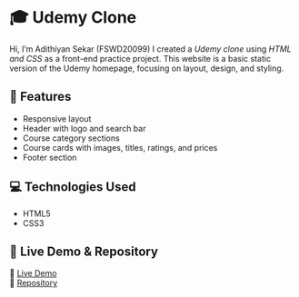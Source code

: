 # 🎓 Udemy Clone

Hi, I’m Adithiyan Sekar (FSWD20099) 
I created a *Udemy clone* using *HTML and CSS* as a front-end practice project. This website is a basic static version of the Udemy homepage, focusing on layout, design, and styling.

## 🚀 Features
- Responsive layout
- Header with logo and search bar
- Course category sections
- Course cards with images, titles, ratings, and prices
- Footer section

## 💻 Technologies Used
- HTML5  
- CSS3

## 📂 Live Demo & Repository
🔗 [Live Demo](https://adithiyansekar.github.io/Udemy-Clone-static-P1/)  
📁 [Repository]()
